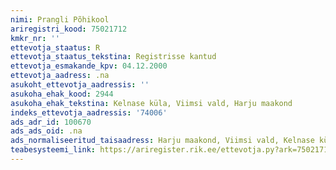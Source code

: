 ```yaml
---
nimi: Prangli Põhikool
ariregistri_kood: 75021712
kmkr_nr: ''
ettevotja_staatus: R
ettevotja_staatus_tekstina: Registrisse kantud
ettevotja_esmakande_kpv: 04.12.2000
ettevotja_aadress: .na
asukoht_ettevotja_aadressis: ''
asukoha_ehak_kood: 2944
asukoha_ehak_tekstina: Kelnase küla, Viimsi vald, Harju maakond
indeks_ettevotja_aadressis: '74006'
ads_adr_id: 100670
ads_ads_oid: .na
ads_normaliseeritud_taisaadress: Harju maakond, Viimsi vald, Kelnase küla
teabesysteemi_link: https://ariregister.rik.ee/ettevotja.py?ark=75021712&ref=rekvisiidid
---
```

